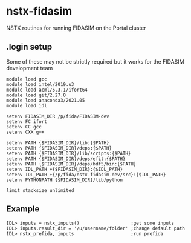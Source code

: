 # nstx-fidasim
NSTX routines for running FIDASIM on the Portal cluster

## .login setup
Some of these may not be strictly required but it works for the FIDASIM development team
```
module load gcc
module load intel/2019.u3
module load acml/5.3.1/ifort64
module load git/2.27.0
module load anaconda3/2021.05
module load idl

setenv FIDASIM_DIR /p/fida/FIDASIM-dev
setenv FC ifort
setenv CC gcc 
setenv CXX g++

setenv PATH {$FIDASIM_DIR}/lib:{$PATH}
setenv PATH {$FIDASIM_DIR}/deps:{$PATH}
setenv PATH {$FIDASIM_DIR}/lib/scripts:{$PATH}
setenv PATH {$FIDASIM_DIR}/deps/efit:{$PATH}
setenv PATH {$FIDASIM_DIR}/deps/hdf5/bin:{$PATH}
setenv IDL_PATH +{$FIDASIM_DIR}:{$IDL_PATH}
setenv IDL_PATH +{/p/fida/nstx-fidasim-dev/src}:{$IDL_PATH}
setenv PYTHONPATH {$FIDASIM_DIR}/lib/python

limit stacksize unlimited
```

## Example
```
IDL> inputs = nstx_inputs()                   ;get some inputs
IDL> inputs.result_dir = '/u/username/folder' ;change default path
IDL> nstx_prefida, inputs                     ;run prefida
```
